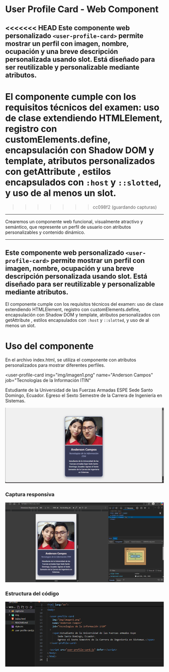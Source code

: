# User Profile Card - Web Component
<<<<<<< HEAD
Este componente web personalizado `<user-profile-card>` permite mostrar un perfil con imagen, nombre, ocupación y una breve descripción personalizada usando slot. Está diseñado para ser reutilizable y personalizable mediante atributos.
-------------------------
El componente cumple con los requisitos técnicos del examen: uso de clase extendiendo HTMLElement, registro con customElements.define, encapsulación con Shadow DOM y template, atributos personalizados con getAttribute , estilos encapsulados con `:host` y `::slotted`, y uso de al menos un slot.
=======


>>>>>>> cc098f2 (guardando capturas)
-------------------------

Crearemos un componente web funcional, visualmente atractivo y semántico, que represente un perfil de usuario con atributos personalizables y contenido dinámico.

-------------------------
Este componente web personalizado `<user-profile-card>` permite mostrar un perfil con imagen, nombre, ocupación y una breve descripción personalizada usando slot. Está diseñado para ser reutilizable y personalizable mediante atributos.
-------------------------
El componente cumple con los requisitos técnicos del examen: uso de clase extendiendo HTMLElement, registro con customElements.define, encapsulación con Shadow DOM y template, atributos personalizados con getAttribute , estilos encapsulados con `:host` y `::slotted`, y uso de al menos un slot.

# Uso del componente
En el archivo index.html, se utiliza el componente con atributos personalizados para mostrar diferentes perfiles.

<user-profile-card
  img="img/imagen1.png"
  name="Anderson Campos"
  job="Tecnologías de la Información ITIN"
>
  <span>Estudiante de la Universidad de las Fuerzas Armadas ESPE Sede Santo Domingo, Ecuador. Egreso el Sexto Semestre de la Carrera de Ingeniería en Sistemas.</span>
</user-profile-card>

<script src="user-profile-card.js" defer></script>


![Captura de ejecución](capturas/capturaEjecucion.png)

### Captura responsiva

![Captura responsiva](capturas/capturaResponsivo.png)

### Estructura del código

![Estructura del código](capturas/estructuraCodigo.png)
